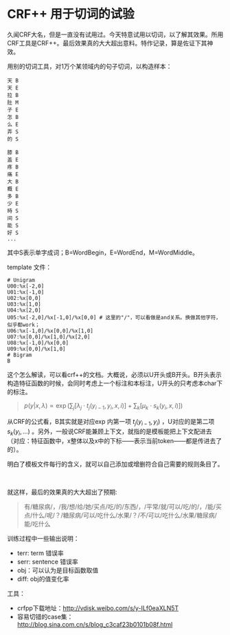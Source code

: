 # CRF++ 用于切词的试验

久闻CRF大名，但是一直没有试用过。今天特意试用以切词，以了解其效果。所用CRF工具是CRF++。最后效果真的大大超出意料。特作记录，算是佐证下其神效。

用别的切词工具，对1万个某领域内的句子切词，以构造样本：
```
天 B
天 E
拉 B
肚 M
子 E
怎 B
么 E
弄 S
的 S

膝 B
盖 E
疼 B
痛 E
大 B
概 E
多 B
少 E
時 S
间 S
能 S
好 S
...
```
其中S表示单字成词；B=WordBegin，E=WordEnd，M=WordMiddle。

template 文件：
```
# Unigram
U00:%x[-2,0]
U01:%x[-1,0]
U02:%x[0,0]
U03:%x[1,0]
U04:%x[2,0]
U05:%x[-2,0]/%x[-1,0]/%x[0,0] # 这里的"/"，可以看做是and关系。换做其他字符，似乎都work；
U06:%x[-1,0]/%x[0,0]/%x[1,0]
U07:%x[0,0]/%x[1,0]/%x[2,0]
U08:%x[-1,0]/%x[0,0]
U09:%x[0,0]/%x[1,0]
# Bigram
B
```
这个怎么解读，可以看crf++的文档。大概说，必须以U开头或B开头。B开头表示构造特征函数的时候，会同时考虑上一个标注和本标注，U开头的只考虑本char下的标注。

> $p(y|x, \lambda) \propto \exp(\sum_j [{\lambda_j \cdot t_j(y_{i-1}, y_i, x, i)}]+ \sum_k [{\mu_k \cdot s_k(y_i, x, i)}])$

从CRF的公式看，B其实就是对应exp 内第一项 $t_j(y_{i-1}, y_i)$ ，U对应的是第二项 $s_k(y_i,...)$ 。另外，一般说CRF能兼顾上下文，就指的是模板能把上下文配进去（对应：特征函数中，x整体以及x中的下标——表示当前token——都是传进去了的）。

明白了模板文件每行的含义，就可以自己添加或增删符合自己需要的规则条目了。

<br>

就这样，最后的效果真的大大超出了预期:
> 有/糖尿病/，/我/想/给/她/买点/吃/的/东西/，/平常/就/可以/吃/的/，/能/买点/什么/呢/？/糖尿病/可以/吃什么/水果/？/不/可以/吃什么/水果/糖尿病/能/吃什么

训练过程中一些输出说明：
- terr: term 错误率
- serr: sentence 错误率
- obj：可以认为是目标函数取值
- diff: obj的值变化率

工具：
- crfpp下载地址：http://vdisk.weibo.com/s/y-ILf0eaXLN5T
- 容易切错的case集：http://blog.sina.com.cn/s/blog_c3caf23b0101b08f.html
